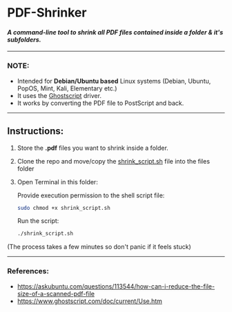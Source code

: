 #  PDF-Shrinker 

#### <i>A command-line tool to shrink all <b>PDF</b> files contained inside a folder & it's subfolders.
</i>

---
### NOTE:
- Intended for <b>Debian/Ubuntu based</b> Linux systems (Debian, Ubuntu, PopOS, Mint, Kali, Elementary etc.)
- It uses the [Ghostscript](https://www.ghostscript.com/doc/current/Readme.htm) driver.
- It works by converting the PDF file to PostScript and back.
---
## Instructions:

1. Store the <b>.pdf</b> files you want to shrink inside a folder.
1. Clone the repo and move/copy the [shrink_script.sh](./shrink_script.sh) file into the files folder
1. Open Terminal in this folder:
    
    Provide execution permission to the shell script file:
    ```bash
    sudo chmod +x shrink_script.sh
    ``` 

    Run the script:
    ```bash
    ./shrink_script.sh
    ```
(The process takes a few minutes so don't panic if it feels stuck)

--- 
### References: 
- https://askubuntu.com/questions/113544/how-can-i-reduce-the-file-size-of-a-scanned-pdf-file
- https://www.ghostscript.com/doc/current/Use.htm
